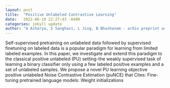 ```yaml
---
layout: post
title:  "Positive Unlabeled Contrastive Learning"
date:   2022-06-10 22:27:43 -0400
categories: jekyll update
author: "A Acharya, S Sanghavi, L Jing, B Bhushanam - arXiv preprint arXiv , 2022"
---
```

Self-supervised pretraining on unlabeled data followed by supervised finetuning on labeled data is a popular paradigm for learning from limited labeled examples. In this paper, we investigate and extend this paradigm to the classical positive unlabeled (PU) setting-the weakly supervised task of learning a binary classifier only using a few labeled positive examples and a set of unlabeled samples. We propose a novel PU learning objective positive unlabeled Noise Contrastive Estimation (puNCE) that  Cites: Fine-tuning pretrained language models: Weight initializations